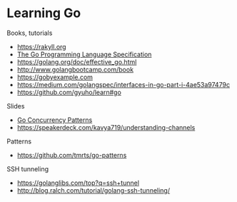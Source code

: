 # Learning Go

Books, tutorials
- https://rakyll.org
- [The Go Programming Language Specification](https://golang.org/ref/spec)
- https://golang.org/doc/effective_go.html
- http://www.golangbootcamp.com/book
- https://gobyexample.com
- https://medium.com/golangspec/interfaces-in-go-part-i-4ae53a97479c
- https://github.com/gyuho/learn#go

Slides
- [Go Concurrency Patterns](https://talks.golang.org/2012/concurrency)
- https://speakerdeck.com/kavya719/understanding-channels

Patterns
- https://github.com/tmrts/go-patterns

SSH tunneling
- https://golanglibs.com/top?q=ssh+tunnel
- http://blog.ralch.com/tutorial/golang-ssh-tunneling/
